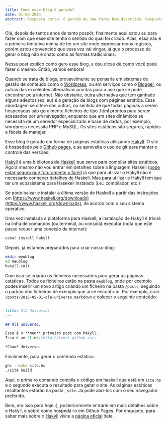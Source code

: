 ```yaml
---
title: Como esse blog é gerado?
date: 01-05-2014
abstract: Resposta curta: é gerado de uma forma bem divertida. Resposta media: com Hakyll, uma biblioteca em Haskell para compilar páginas webs estáticas. Resposta longa: leia o artigo :)
---
```


Olá, depois de tantos anos de tanto pospôr, finalmente aqui estou eu para fazer
com que esse site tenha o sentido do qual foi criado. Aliás, essa não é a
primeira tentativa minha de ter um site onde expressar meus registos, porém
estou convencido que essa vez vai vingar, já que o processo de gerar o blog não
é chato como as formas tradicionais.

Nesse post explico como gero esse blog, e dou dicas de como você pode fazer o
mesmo. Então, vamos embora!

Quando se trata de blogs, provavelmente se pensaria em sistemas de gestão de
conteúdo como o [Wordpress], ou em serviços como o [Blogger], ou outras das
excelentes alternativas prontas para o uso que se pode encontrar pela internet.
Não obstante, outra alternativa que tem ganhado alguns adeptos (ex: eu) é a
geração de blogs com páginas estática. Essa abordagem se difere das outras,
no sentido de que todas páginas a serem hospedadas são geralmente ficheiros de
tipo .html prontos para serem acessados por um navegador, enquanto que em sites
dinâmicos se necessita de um servidor especializado e base de dados, por
exemplo, wordpress necessita PHP e MySQL. Os sites estáticos são seguros,
rápidos e fáceis de manejar.

Esse blog é gerado em forma de páginas estáticas utilizando [Hakyll]. O site é
hospedado pelo [Github pages], e se aproveita o uso de git para manter o
controle das versões.

[Hakyll] é uma biblioteca de [Haskell] que serve para compilar sites estáticos.
Agora mesmo não vou entrar em detalhes sobre a linguagem Haskell ([pode estar
seguro que futuramente o
farei](/posts/2015-05-04-preparando-para-introduzir-a-linguagem-haskell.html))
já que para utilizar o Hakyll não é necessario conhecer detalhes de Haskell. Mas
para utilizar o Hakyll tem que ter um ecossistema para Hasekell instalado (i.e.:
compilador, etc.)

Se pode baixar e instalar a última versão de Haskell a partir das instruções em
[https://www.haskell.org/downloads](https://www.haskell.org/downloads), de
acordo com o seu sistema operativo.

Uma vez instalada a plataforma para Haskell, a instalação de Hakyll é trivial:
na linha de comandos (ou terminal, ou consola) executar (nota que este passo
requer uma conexão de internet):

```bash
cabal install hakyll
```

Depois, já estamos preparados para criar nosso blog:

```bash
mkdir meublog
cd meublog
hakyll-init .
```

Com isso se criarão os ficheiros necessários para gerar as páginas estáticas.
Todos os ficheiros estão na pasta `meublog`, onde por exemplo podes inserir
um novo artigo criando um ficheiro na pasta `/posts`, seguindo o padrão dos
ficheiros de exemplo que aí se encontram. Por exemplo, criar `/posts/2015-05-01-ola-universo.markdown`
e colocar o seguinte conteúdo:

```markdown
---
title: Olá Universo!
---

## Olá universo.

Esse é o **meu** primeiro post com hakyll.
Isso é um [link](http://lemol.github.io).

*Chau* Universo.
```

Finalmente, para gerar o conteúdo estático:

```bash
ghc --make site.hs
./site build
```

Aqui, o primeiro comando compila o código em haskell que está em `site.hs` e o segundo
executa o resultado para gerar o site. As páginas estáticas resultantes estarão na pasta `_site`.
Já pode abri-los com o seu navegador preferido.

Bem, era isso para hoje :), posteriormente entrarei em mais detalhes sobre o Hakyll,
e sobre como hospedá-lo em Github Pages. Por enquanto, para saber mais sobre o [Hakyll]
visite a [página oficial](Hakyll) dele.


[Hakyll]: http://jaspervdj.be/hakyll/
[Haskell]: https://www.haskell.org
[Wordpress]: http://wordpress.com
[Blogger]: http://blogger.com
[Github pages]: http://pages.github.io

